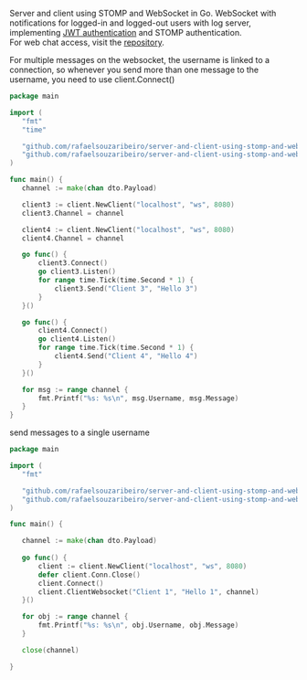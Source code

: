 Server and client using STOMP and WebSocket in Go. WebSocket with notifications for logged-in and logged-out users with log server, implementing <a href="https://github.com/rafaelsouzaribeiro/jwt-auth" title="JWT authentication">JWT authentication</a> and STOMP authentication.
<br />
For web chat access, visit the <a href="https://github.com/rafaelsouzaribeiro/web-chat-websocket-in-golang" title="web chat WebSocket ">repository</a>.

For multiple messages on the websocket, the username is linked to a connection, so whenever you send more than one message to the username, you need to use client.Connect()

 ```go
package main

import (
	"fmt"
	"time"

	"github.com/rafaelsouzaribeiro/server-and-client-using-stomp-and-websocket-in-golang/internal/infra/web/websocket/client"
	"github.com/rafaelsouzaribeiro/server-and-client-using-stomp-and-websocket-in-golang/internal/usecase/dto"
)

func main() {
	channel := make(chan dto.Payload)

	client3 := client.NewClient("localhost", "ws", 8080)
	client3.Channel = channel

	client4 := client.NewClient("localhost", "ws", 8080)
	client4.Channel = channel

	go func() {
		client3.Connect()
		go client3.Listen()
		for range time.Tick(time.Second * 1) {
			client3.Send("Client 3", "Hello 3")
		}
	}()

	go func() {
		client4.Connect()
		go client4.Listen()
		for range time.Tick(time.Second * 1) {
			client4.Send("Client 4", "Hello 4")
		}
	}()

	for msg := range channel {
		fmt.Printf("%s: %s\n", msg.Username, msg.Message)
	}
}


```
send messages to a single username

 ```go
package main

import (
	"fmt"

	"github.com/rafaelsouzaribeiro/server-and-client-using-stomp-and-websocket-in-golang/internal/infra/web/websocket/client"
	"github.com/rafaelsouzaribeiro/server-and-client-using-stomp-and-websocket-in-golang/internal/usecase/dto"
)

func main() {

	channel := make(chan dto.Payload)
	
	go func() {
		client := client.NewClient("localhost", "ws", 8080)
		defer client.Conn.Close()
		client.Connect()
		client.ClientWebsocket("Client 1", "Hello 1", channel)
	}()

	for obj := range channel {
		fmt.Printf("%s: %s\n", obj.Username, obj.Message)
	}

	close(channel)

}




 ```